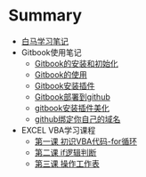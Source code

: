 # Summary

* [白马学习笔记](README.md)
* Gitbook使用笔记
    * [Gitbook的安装和初始化](part1/1.1.md)
    * [Gitbook的使用](part1/1.2.md)
    * [Gitbook安装插件](part1/1.3.md)
	* [Gitbook部署到github](part1/1.4.md)
	* [gitbook安装插件美化](part1/1.5.md)
	* [github绑定你自己的域名](part1/1.6.md)
* EXCEL VBA学习课程
	* [第一课 初识VBA代码-for循环](part2/1.md)
	* [第二课 if逻辑判断](part2/2.md)
	* [第三课 操作工作表](part2/3.md)


